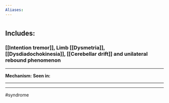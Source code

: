 ```yaml
---
Aliases:
---
```

# 
## Includes:
### [[Intention tremor]], Limb [[Dysmetria]], [[Dysdiadochokinesia]], [[Cerebellar drift]] and unilateral rebound phenomenon 

---
**Mechanism:**
**Seen in:**

---


---
#syndrome 